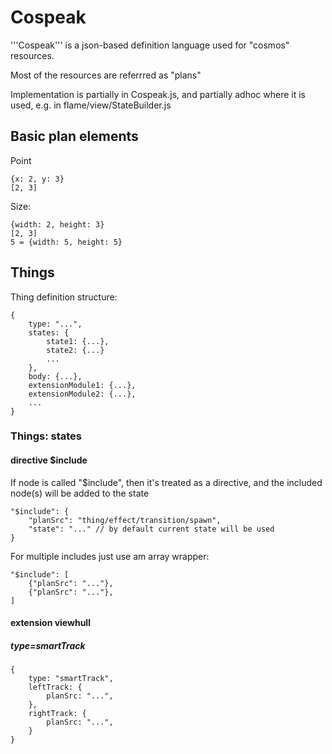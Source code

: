 # Cospeak

'''Cospeak''' is a json-based definition language used for "cosmos" resources.

Most of the resources are referrred as "plans"

Implementation is partially in Cospeak.js, and partially adhoc where it is used,
e.g. in flame/view/StateBuilder.js

## Basic plan elements

Point

    {x: 2, y: 3}
    [2, 3]

Size:

    {width: 2, height: 3}
    [2, 3]
    5 = {width: 5, height: 5}

## Things

Thing definition structure:

    {
        type: "...",
        states: {
            state1: {...},
            state2: {...}
            ...
        },
        body: {...},
        extensionModule1: {...},
        extensionModule2: {...},
        ...
    }

### Things: states

#### directive $include

If node is called "$include", then it's treated as a directive,
and the included node(s) will be added to the state

    "$include": {
        "planSrc": "thing/effect/transition/spawn",
        "state": "..." // by default current state will be used
    }

For multiple includes just use am array wrapper:

    "$include": [
        {"planSrc": "..."},
        {"planSrc": "..."},
    ]


#### extension viewhull

##### type=smartTrack

    {
        type: "smartTrack",
        leftTrack: {
            planSrc: "...",
        },
        rightTrack: {
            planSrc: "...",
        }
    }
